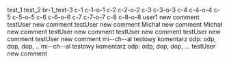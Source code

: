 test_1
test_2
br-1_test-3
c-1
c-1-o-1
c-2
c-2-o-2
c-3
c-3-o-3
c-4
c-4-o-4
c-5
c-5-o-5
c-6
c-6-o-6
c-7
c-7-o-7
c-8
c-8-o-8
user1
  new comment
testUser
	new comment
testUser
	new comment
Michał
	new comment
Michał
	new comment
testUser
	new comment
testUser
	new comment
testUser
	new comment
testUser
	new comment
mi--ch--al
	testowy komentarz
odp:
	odp, dop, dop, ..
mi--ch--al
	testowy komentarz
odp:
	odp, dop, dop, ...
testUser
	new comment
